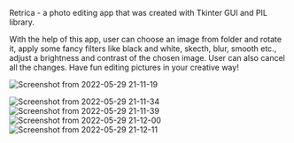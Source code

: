 Retrica - a photo editing app that was created with Tkinter GUI and PIL library.

With the help of this app, user can choose an image from folder and rotate it, apply some fancy filters like black and white, skecth, blur, smooth etc., adjust a brightness and contrast of the chosen image. User can also cancel all the changes. Have fun editing pictures in your creative way!

![Screenshot from 2022-05-29 21-11-19](https://user-images.githubusercontent.com/66420708/170876700-90701cbf-f90f-4585-ba90-79ddc17a9076.png)

![Screenshot from 2022-05-29 21-11-34](https://user-images.githubusercontent.com/66420708/170876719-0f9c10bb-4111-451c-89cd-2c7c8ae14173.png)
![Screenshot from 2022-05-29 21-11-39](https://user-images.githubusercontent.com/66420708/170876725-d43d7b2b-0c2c-466b-848b-92a20022544f.png)
![Screenshot from 2022-05-29 21-12-00](https://user-images.githubusercontent.com/66420708/170876729-ba197105-4bf4-4cbc-9a29-4047ebb637d7.png)
![Screenshot from 2022-05-29 21-12-11](https://user-images.githubusercontent.com/66420708/170876734-3b61525e-771d-435d-b50b-13932037095e.png)


